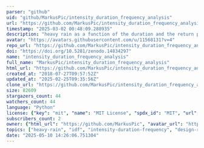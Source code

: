 ```yaml
---
parser: "github"
uid: "github/MarkusPic/intensity_duration_frequency_analysis"
url: "https://github.com/MarkusPic/intensity_duration_frequency_analysis"
timestamp: "2025-03-02 00:48:09.288935"
description: "heavy rain as a function of the duration and the return period acc. to DWA-A 531 (2012)      This program reads the measurement data of the rainfall     and calculates the distribution of the rainfall as a function of the return period and the duration          for duration steps up to 12 hours (and more) and return period in a range of '0.5a <= T_n <= 100a'"
avatar: "https://avatars.githubusercontent.com/u/11568131?v=4"
repo_url: "https://github.com/MarkusPic/intensity_duration_frequency_analysis"
doi: "https://doi.org/10.5281/zenodo.14834297"
name: "intensity_duration_frequency_analysis"
full_name: "MarkusPic/intensity_duration_frequency_analysis"
html_url: "https://github.com/MarkusPic/intensity_duration_frequency_analysis"
created_at: "2018-07-27T09:57:52Z"
updated_at: "2025-02-25T09:35:56Z"
clone_url: "https://github.com/MarkusPic/intensity_duration_frequency_analysis.git"
size: 82609
stargazers_count: 44
watchers_count: 44
language: "Python"
license: {"key": "mit", "name": "MIT License", "spdx_id": "MIT", "url": "https://api.github.com/licenses/mit", "node_id": "MDc6TGljZW5zZTEz"}
subscribers_count: 2
owner: {"html_url": "https://github.com/MarkusPic", "avatar_url": "https://avatars.githubusercontent.com/u/11568131?v=4", "login": "MarkusPic", "type": "User"}
topics: ["heavy-rain", "idf", "intensity-duration-frequency", "design-rainfall", "rainfall", "precipitation", "analysis", "duration", "dwa", "measurement-data", "duration-steps", "return-period", "dwa-a-531", "kostra", "dwd", "python"]
date: "2025-05-10 14:26:06.751304"
---
```

